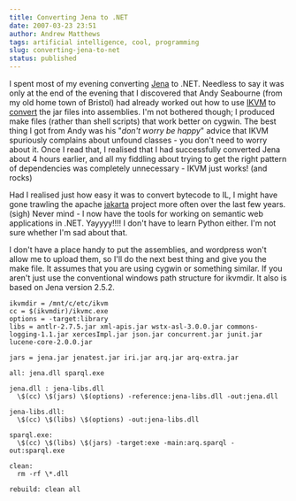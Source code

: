 ```yaml
---
title: Converting Jena to .NET
date: 2007-03-23 23:51
author: Andrew Matthews
tags: artificial intelligence, cool, programming
slug: converting-jena-to-net
status: published
---
```


I spent most of my evening converting [Jena](http://jena.sf.net) to .NET.
Needless to say it was only at the end of the evening that I discovered that
Andy Seabourne (from my old home town of Bristol) had already worked out how to
use [IKVM](http://www.ikvm.net) to
[convert](http://seaborne.blogspot.com/2006/02/progress-with-jenanet.html) the
jar files into assemblies. I'm not bothered though; I produced make files
(rather than shell scripts) that work better on cygwin. The best thing I got
from Andy was his "*don't worry be happy*" advice that IKVM spuriously complains
about unfound classes - you don't need to worry about it. Once I read that, I
realised that I had successfully converted Jena about 4 hours earlier, and all
my fiddling about trying to get the right pattern of dependencies was completely
unnecessary - IKVM just works! (and rocks)

Had I realised just how easy it was to convert bytecode to IL, I might have gone
trawling the apache [jakarta](http://jakarta.apache.org/) project more often
over the last few years. (sigh) Never mind - I now have the tools for working on
semantic web applications in .NET. Yayyyy!!!! I don't have to learn Python
either. I'm not sure whether I'm sad about that.

I don't have a place handy to put the assemblies, and wordpress won't allow me
to upload them, so I'll do the next best thing and give you the make file. It
assumes that you are using cygwin or something similar. If you aren't just use
the conventional windows path structure for ikvmdir. It also is based on Jena
version 2.5.2.

```
ikvmdir = /mnt/c/etc/ikvm
cc = $(ikvmdir)/ikvmc.exe
options = -target:library
libs = antlr-2.7.5.jar xml-apis.jar wstx-asl-3.0.0.jar commons-logging-1.1.jar xercesImpl.jar json.jar concurrent.jar junit.jar lucene-core-2.0.0.jar

jars = jena.jar jenatest.jar iri.jar arq.jar arq-extra.jar

all: jena.dll sparql.exe

jena.dll : jena-libs.dll
  \$(cc) \$(jars) \$(options) -reference:jena-libs.dll -out:jena.dll

jena-libs.dll:
  \$(cc) \$(libs) \$(options) -out:jena-libs.dll

sparql.exe:
  \$(cc) \$(libs) \$(jars) -target:exe -main:arq.sparql -out:sparql.exe

clean:
  rm -rf \*.dll

rebuild: clean all
```